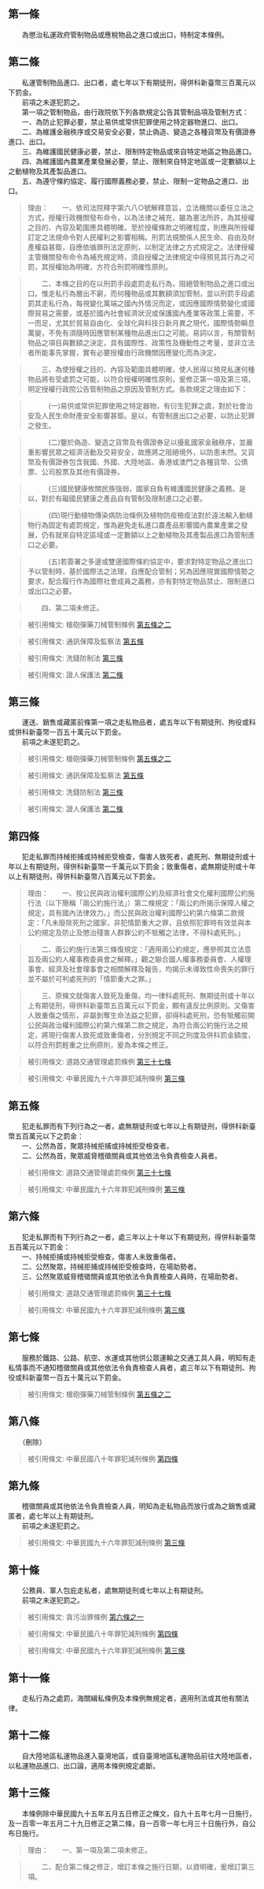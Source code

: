 第一條 
-------
　　為懲治私運政府管制物品或應稅物品之進口或出口，特制定本條例。  


第二條 
-------
　　私運管制物品進口、出口者，處七年以下有期徒刑，得併科新臺幣三百萬元以下罰金。  
　　前項之未遂犯罰之。  
　　第一項之管制物品，由行政院依下列各款規定公告其管制品項及管制方式：  
　　一、為防止犯罪必要，禁止易供或常供犯罪使用之特定器物進口、出口。  
　　二、為維護金融秩序或交易安全必要，禁止偽造、變造之各種貨幣及有價證券進口、出口。  
　　三、為維護國民健康必要，禁止、限制特定物品或來自特定地區之物品進口。  
　　四、為維護國內農業產業發展必要，禁止、限制來自特定地區或一定數額以上之動植物及其產製品進口。  
　　五、為遵守條約協定、履行國際義務必要，禁止、限制一定物品之進口、出口。  
> 理由：　　一、依司法院釋字第六八○號解釋意旨，立法機關以委任立法之方式，授權行政機關發布命令，以為法律之補充，雖為憲法所許，為其授權之目的、內容及範圍應具體明確。至於授權條款之明確程度，則應與所授權訂定之法規命令對人民權利之影響相稱。刑罰法規關係人民生命、自由及財產權益甚鉅，自應依循罪刑法定原則，以制定法律之方式規定之。法律授權主管機關發布命令為補充規定時，須自授權之法律規定中得預見其行為之可罰，其授權始為明確，方符合刑罰明確性原則。

> 　　二、本條之目的在以刑罰手段處罰走私行為，阻絕管制物品之進口或出口。惟走私行為層出不窮，而何種物品或其數額須加管制，並以刑罰手段處罰其走私行為，每視變化萬端之國內外情況而定，或因應國際情勢變化或國際貿易之需要，或基於國內社會經濟狀況或保護國內產業等政策上需要，不一而足，尤其於貿易自由化、全球化與科技日新月異之現代，國際情勢瞬息萬變，不免有須隨時因應管制某種物品進出口之可能。易詞以言，有關管制物品之項目與數額之決定，具有國際性、政策性及機動性之考量，並非立法者所能事先掌握，實有必要授權由行政機關因應變化而為決定。

> 　　三、為使授權之目的、內容及範圍具體明確，使人民得以預見私運何種物品將有受處罰之可能，以符合授權明確性原則，爰修正第一項及第三項，明定授權行政院公告管制物品之原因及管制方式。各款規定之理由如下：

> 　　　(一)易供或常供犯罪使用之特定器物，有衍生犯罪之虞，對於社會治安及人民生命財產安全影響甚鉅。是以，有管制進出口之必要，以防止犯罪之發生。

> 　　　(二)鑒於偽造、變造之貨幣及有價證券足以擾亂國家金融秩序，並嚴重影響民眾之經濟活動及交易安全，故應將之阻絕境外，以防患未然。又貨幣及有價證券包含我國、外國、大陸地區、香港或澳門之各種貨幣、公債票、公司股票及其他有價證券。

> 　　　(三)國民健康攸關民族強弱，國家自負有維護國民健康之義務。是以，對於有礙國民健康之產品自有管制及限制進口之必要。

> 　　　(四)現行動植物傳染病防治條例及植物防疫檢疫法對於違法輸入動植物行為固定有處罰規定，惟為避免走私進口農產品影響國內農業產業之發展，仍有就來自特定區域或一定數額以上之動植物及其產製品進口為管制進口之必要。

> 　　　(五)若簽署之多邊或雙邊國際條約協定中，要求對特定物品之進出口予以管制時，基於國際法之法理，自應配合管制；另為因應現實國際情勢之要求，配合履行作為國際社會成員之義務，亦有對特定物品禁止、限制進口或出口之必要。

> 　　四、第二項未修正。

> 被引用條文: 槍砲彈藥刀械管制條例 [第五條之二](../../內政/警政/槍砲彈藥刀械管制條例.md#第五條之二)

> 被引用條文: 通訊保障及監察法 [第五條](../../交通建設/電信/通訊保障及監察法.md#第五條-)

> 被引用條文: 洗錢防制法 [第三條](../../法務/保護業務/洗錢防制法.md#第三條-)

> 被引用條文: 證人保護法 [第二條](../../內政/警政/證人保護法.md#第二條-)



第三條 
-------
　　運送、銷售或藏匿前條第一項之走私物品者，處五年以下有期徒刑、拘役或科或併科新臺幣一百五十萬元以下罰金。  
　　前項之未遂犯罰之。  
> 被引用條文: 槍砲彈藥刀械管制條例 [第五條之二](../../內政/警政/槍砲彈藥刀械管制條例.md#第五條之二)

> 被引用條文: 通訊保障及監察法 [第五條](../../交通建設/電信/通訊保障及監察法.md#第五條-)

> 被引用條文: 洗錢防制法 [第三條](../../法務/保護業務/洗錢防制法.md#第三條-)

> 被引用條文: 證人保護法 [第二條](../../內政/警政/證人保護法.md#第二條-)



第四條 
-------
　　犯走私罪而持械拒捕或持械拒受檢查，傷害人致死者，處死刑、無期徒刑或十年以上有期徒刑，得併科新臺幣一千萬元以下罰金；致重傷者，處無期徒刑或十年以上有期徒刑，得併科新臺幣八百萬元以下罰金。  
> 理由：　　一、按公民與政治權利國際公約及經濟社會文化權利國際公約施行法（以下簡稱「兩公約施行法」）第二條規定：「兩公約所揭示保障人權之規定，具有國內法律效力。」而公民與政治權利國際公約第六條第二款規定：「凡未廢除死刑之國家，非犯情節重大之罪，且依照犯罪時有效並與本公約規定及防止及懲治殘害人群罪公約不牴觸之法律，不得科處死刑。」

> 　　二、兩公約施行法第三條復規定：「適用兩公約規定，應參照其立法意旨及兩公約人權事務委員會之解釋。」觀之聯合國人權事務委員會、人權理事會、經濟及社會理事會之相關解釋及報告，均揭示未導致性命喪失的罪行並不屬於可判處死刑的「情節重大之罪。」

> 　　三、原條文就傷害人致死及重傷，均一律科處死刑、無期徒刑或十年以上有期徒刑，得併科新臺幣五百萬元以下罰金，顯有違反比例原則。又傷害人致重傷之情形，非屬剝奪生命法益之犯罪，卻得科處死刑，恐有牴觸前開公民與政治權利國際公約第六條第二款之規定，為符合兩公約施行法之規定，將現行傷害人致死或致重傷者，分別規定不同之刑度及併科罰金額度，以符合刑罰輕重之比例原則，爰為本條之修正。

> 被引用條文: 道路交通管理處罰條例 [第三十七條](../../交通建設/公路/道路交通管理處罰條例.md#第三十七條-)

> 被引用條文: 中華民國九十六年罪犯減刑條例 [第三條](../../法務/檢察事務/中華民國九十六年罪犯減刑條例.md#第三條-)



第五條 
-------
　　犯走私罪而有下列行為之一者，處無期徒刑或七年以上有期徒刑，得併科新臺幣五百萬元以下之罰金：  
　　一、公然為首，聚眾持械拒捕或持械拒受檢查者。  
　　二、公然為首，聚眾威脅稽徵關員或其他依法令負責檢查人員者。  
> 被引用條文: 道路交通管理處罰條例 [第三十七條](../../交通建設/公路/道路交通管理處罰條例.md#第三十七條-)

> 被引用條文: 中華民國九十六年罪犯減刑條例 [第三條](../../法務/檢察事務/中華民國九十六年罪犯減刑條例.md#第三條-)



第六條 
-------
　　犯走私罪而有下列行為之一者，處三年以上十年以下有期徒刑，得併科新臺幣五百萬元以下罰金：  
　　一、持械拒捕或持械拒受檢查，傷害人未致重傷者。  
　　二、公然聚眾，持械拒捕或持械拒受檢查時，在場助勢者。  
　　三、公然聚眾威脅稽徵關員或其他依法令負責檢查人員時，在場助勢者。  
> 被引用條文: 道路交通管理處罰條例 [第三十七條](../../交通建設/公路/道路交通管理處罰條例.md#第三十七條-)

> 被引用條文: 中華民國九十六年罪犯減刑條例 [第三條](../../法務/檢察事務/中華民國九十六年罪犯減刑條例.md#第三條-)



第七條 
-------
　　服務於鐵路、公路、航空、水運或其他供公眾運輸之交通工具人員，明知有走私情事而不通知稽徵關員或其他依法令負責檢查人員者，處三年以下有期徒刑、拘役或科新臺幣一百五十萬元以下罰金。  
> 被引用條文: 槍砲彈藥刀械管制條例 [第五條之二](../../內政/警政/槍砲彈藥刀械管制條例.md#第五條之二)



第八條 
-------
　　（刪除）  
> 被引用條文: 中華民國八十年罪犯減刑條例 [第四條](../../法務/檢察事務/中華民國八十年罪犯減刑條例.md#第四條-)



第九條 
-------
　　稽徵關員或其他依法令負責檢查人員，明知為走私物品而放行或為之銷售或藏匿者，處七年以上有期徒刑。  
　　前項之未遂犯罰之。  
> 被引用條文: 中華民國九十六年罪犯減刑條例 [第三條](../../法務/檢察事務/中華民國九十六年罪犯減刑條例.md#第三條-)



第十條 
-------
　　公務員、軍人包庇走私者，處無期徒刑或七年以上有期徒刑。  
　　前項之未遂犯罰之。  
> 被引用條文: 貪污治罪條例 [第六條之一](../../法務/刑事/貪污治罪條例.md#第六條之一)

> 被引用條文: 中華民國八十年罪犯減刑條例 [第四條](../../法務/檢察事務/中華民國八十年罪犯減刑條例.md#第四條-)

> 被引用條文: 中華民國九十六年罪犯減刑條例 [第三條](../../法務/檢察事務/中華民國九十六年罪犯減刑條例.md#第三條-)



第十一條 
---------
　　走私行為之處罰，海關緝私條例及本條例無規定者，適用刑法或其他有關法律。  


第十二條 
---------
　　自大陸地區私運物品進入臺灣地區，或自臺灣地區私運物品前往大陸地區者，以私運物品進口、出口論，適用本條例規定處斷。  


第十三條 
---------
　　本條例除中華民國九十五年五月五日修正之條文，自九十五年七月一日施行，及一百零一年五月二十九日修正之第二條，自一百零一年七月三十日施行外，自公布日施行。  
> 理由：　　一、第一項及第二項未修正。

> 　　二、配合第二條之修正，增訂本條之施行日期，以資明確，爰增訂第三項。